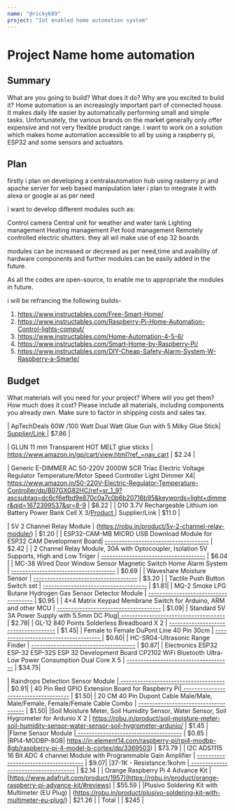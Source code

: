```yaml
---
name: "@ricky689"
project: "Iot enabled home automation system"
---
```


# Project Name home automation

## Summary

What are you going to build? What does it do? Why are you excited to build it?
Home automation is an increasingly important part of connected house. It makes daily life easier by automatically performing small and simple tasks. Unfortunately, the various brands on the market generally only offer expensive and not very flexible product range. i want to work on a solution which makes home automation accessible to all by using a raspberry pi, ESP32 and some sensors and actuators.

## Plan

firstly i plan on developing a centralautomation hub using rasberry pi and apache server for web based manipulation later i plan to integrate it with alexa or google ai as per need


i want to  develop different modules such as:

Control camera
Central unit for weather and water tank
Lighting management
Heating management
Pet food management
 Remotely controlled electric shutters.
 they all wil make use of esp 32 boards
 
 modules can be increased or decresed as per need,time  and avaibility of hardware components and further modules can be easily added in the future.
 
 As all the codes are open-source, to enable me to appropriate the modules in future.
 
 i will be refrancing the following builds-
 1)  https://www.instructables.com/Free-Smart-Home/
 2)  https://www.instructables.com/Raspberry-Pi-Home-Automation-Control-lights-comput/
 3)  https://www.instructables.com/Home-Automation-4-5-6/
 4)  https://www.instructables.com/Smart-Home-by-Raspberry-Pi/
 5)  https://www.instructables.com/DIY-Cheap-Safety-Alarm-System-W-Raspberry-a-Smarte/



 
 
## Budget

What materials will you need for your project? Where will you get them? How much does it cost? Please include all materials, including components you already own. Make sure to factor in shipping costs and sales tax.

| ApTechDeals 60W /100 Watt Dual Watt Glue Gun with 5 Milky Glue Stick| [Supplier/Link                   ](https://www.amazon.in/gp/product/B076CRTD7H/ref=ox_sc_act_image_2?smid=A2K5VGK3OPN02U&th=1)      | $7.86   |

| GLUN 11 mm Transparent HOT MELT glue sticks       |    https://www.amazon.in/gp/cart/view.html?ref_=nav_cart  | $2.24   |

| Generic E-DIMMER AC 50-220V 2000W SCR Triac Electric Voltage Regulator Temperature/Motor Speed Controller Light Dimmer X4| https://www.amazon.in/50-220V-Electric-Regulator-Temperature-Controller/dp/B07GXG82HC/ref=sr_1_9?ascsubtag=dc6cf6efbd9e870c0a7c0b6b20716b95&keywords=light+dimmer&qid=1672399537&sr=8-9   | $8.22   |
| D10 3.7V Rechargeable Lithium ion Battery Power Bank Cell  X 3/[Product         ](https://www.amazon.in/Rechargeable-Lithium-Bluetooth-Emergency-3-7v/dp/B0BKLJW6WZ/ref=sr_1_3?ascsubtag=2b0d051f60e31b9869fd994ea8086665&keywords=lithium-ion+battery&qid=1672400083&sr=8-3)| Supplier/Link                         | $11.0  |

| 5V 2 Channel Relay Module | (https://robu.in/product/5v-2-channel-relay-module/) | $1.20 |
| ESP32-CAM-MB MICRO USB Download Module for ESP32 CAM Development Board| [-------------------------------------](https://robu.in/product/esp32-cam-mb-micro-usb-shield-module-for-esp32-cam-development-board/) | $2.42 |
| 2 Channel Relay Module, 30A with Optocoupler, Isolation 5V Supports, High and Low Triger | [-------------------------------------](https://robu.in/product/2-channel-relay-module-30a-5v-supports-high-and-low-trigger-optocoupler/) | $6.04 |
| MC-38 Wired Door Window Sensor Magnetic Switch Home Alarm System | [-------------------------------------](https://robu.in/product/mc-38-wired-door-window-sensor-magnetic-switch-home-alarm-system/) | $0.69 |
| Waveshare Moisture Sensor | [-------------------------------------](https://robu.in/product/waveshare-moisture-sensor/) | $3.20 |
| Tactile Push Button Switch set | [-------------------------------------](https://robu.in/product/tactile-push-button-switch-assorted-kit-25-pcs/) | $1.81|
| MQ-2 Smoke LPG Butane Hydrogen Gas Sensor Detector Module | [-------------------------------------](https://robu.in/product/mq-2-mq2-smoke-gas-lpg-butane-hydrogen-gas-sensor-detector-module/) | $0.95 |
| 4×4 Matrix Keypad Membrane Switch for Arduino, ARM and other MCU | [-------------------------------------](https://robu.in/product/4x4-matrix-keypad-membrane-switch-arduino-arm-mcu/) | $1.09|
| 	Standard 5V 3A Power Supply with 5.5mm DC Plug|[ ------------------------------------- ](https://robu.in/product/orange-5v-3a-power-supply-adapter-charger-with-5-5mm-dc-plug/)| $2.78|
| GL-12 840 Points Solderless Breadboard X 2 | [-------------------------------------](https://robu.in/product/breadboard-840-tie-points-solderless-diy-project-circuit-test-breadboard/) | $1.45|
| 	Female to Female DuPont Line 40 Pin 30cm | [------------------------------------- ](https://robu.in/product/female-female-dupont-line-40-pin-30cm/)| $0.60|
| HC-SR04-Ultrasonic Range Finder | [-------------------------------------](https://robu.in/product/hc-sr04-ultrasonic-range-finder/) | $0.87|
| Electronics ESP32 ESP-32 ESP-32S ESP 32 Development Board CP2102 WiFi Bluetooth Ultra-Low Power Consumption Dual Core X 5 | [-------------------------------------](https://www.amazon.in/gp/product/B07TYCFX5C/ref=ewc_pr_img_3?smid=A2KWJ4IHWZH3FB&psc=1) | $34.75|

| Raindrops Detection Sensor Module	 |[ ------------------------------------- ](https://robu.in/product/raindrops-detection-sensor-module-rain-weather-humidity/)| $0.91|
| 40 Pin Red GPIO Extension Board for Raspberry Pi|[ -------------------------------------](https://robu.in/product/40-pin-red-gpio-extension-board-for-raspberry-pi/) | $1.50|
| 20 CM 40 Pin Dupont Cable Male/Male, Male/Female, Female/Female Cable Combo | [-------------------------------------](https://robu.in/product/20-cm-40-pin-dupont-male-male-male-female-female-female-cable-combo/) | $1.50|
|Soil Moisture Meter, Soil Humidity Sensor, Water Sensor, Soil Hygrometer for Ardunio X 2 | https://robu.in/product/soil-moisture-meter-soil-humidity-sensor-water-sensor-soil-hygrometer-ardunio/ | $1.45 |
|Flame Sensor Module |[ -------------------------------------](https://robu.in/product/flame-sensor-module/) | $0.85 |
|RPI4-MODBP-8GB| https://in.element14.com/raspberry-pi/rpi4-modbp-8gb/raspberry-pi-4-model-b-cortex/dp/3369503) | $73.79 |
| I2C ADS1115 16 Bit ADC 4 channel Module with Programmable Gain Amplifier | [-------------------------------------](https://robu.in/product/i2c-ads1115-16-bit-adc-4-channel-module-with-programmable-gain-amplifier/) | $9.07|
|37-1K - Resistance:1kohm |[ -------------------------------------](https://in.element14.com/mcm/37-1k/resistance-1kohm/dp/2784369) | $2.14 |
| Orange Raspberry Pi 4 Advance Kit   | [https://www.adafruit.com/product/1957](https://robu.in/product/orange-raspberry-pi-advance-kit/#reviews) | $55.59  |
|Plusivo Soldering Kit with Multimeter (EU Plug) | (https://robu.in/product/plusivo-soldering-kit-with-multimeter-eu-plug/) | $21.26 |
| Total           |                                       | $245 |
